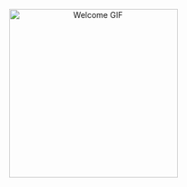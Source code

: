 <p align="center">
  <img src="https://media0.giphy.com/media/v1.Y2lkPTc5MGI3NjExdWcxY29nbzdiaTU2eWwweGJ6ZXZqeXAzdTlreGZ1enZjN3JrYjc3NSZlcD12MV9pbnRlcm5hbF9naWZfYnlfaWQmY3Q9Zw/kIXo3EYSnKy85Sx8bq/giphy.gif" alt="Welcome GIF" width="300"/>
</p>
